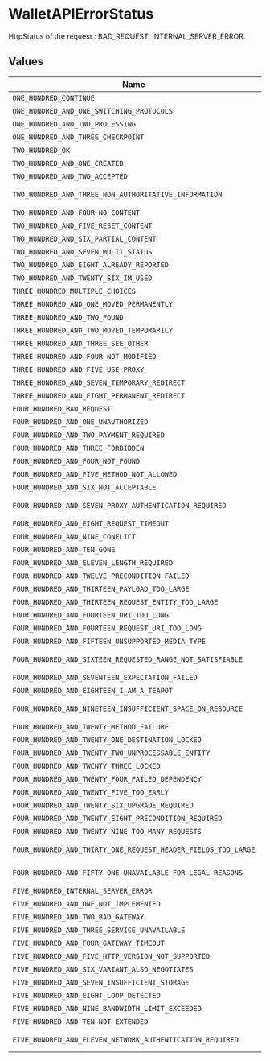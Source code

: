 # WalletAPIErrorStatus

HttpStatus of the request : BAD_REQUEST, INTERNAL_SERVER_ERROR.


## Values

| Name                                                          | Value                                                         |
| ------------------------------------------------------------- | ------------------------------------------------------------- |
| `ONE_HUNDRED_CONTINUE`                                        | 100 CONTINUE                                                  |
| `ONE_HUNDRED_AND_ONE_SWITCHING_PROTOCOLS`                     | 101 SWITCHING_PROTOCOLS                                       |
| `ONE_HUNDRED_AND_TWO_PROCESSING`                              | 102 PROCESSING                                                |
| `ONE_HUNDRED_AND_THREE_CHECKPOINT`                            | 103 CHECKPOINT                                                |
| `TWO_HUNDRED_OK`                                              | 200 OK                                                        |
| `TWO_HUNDRED_AND_ONE_CREATED`                                 | 201 CREATED                                                   |
| `TWO_HUNDRED_AND_TWO_ACCEPTED`                                | 202 ACCEPTED                                                  |
| `TWO_HUNDRED_AND_THREE_NON_AUTHORITATIVE_INFORMATION`         | 203 NON_AUTHORITATIVE_INFORMATION                             |
| `TWO_HUNDRED_AND_FOUR_NO_CONTENT`                             | 204 NO_CONTENT                                                |
| `TWO_HUNDRED_AND_FIVE_RESET_CONTENT`                          | 205 RESET_CONTENT                                             |
| `TWO_HUNDRED_AND_SIX_PARTIAL_CONTENT`                         | 206 PARTIAL_CONTENT                                           |
| `TWO_HUNDRED_AND_SEVEN_MULTI_STATUS`                          | 207 MULTI_STATUS                                              |
| `TWO_HUNDRED_AND_EIGHT_ALREADY_REPORTED`                      | 208 ALREADY_REPORTED                                          |
| `TWO_HUNDRED_AND_TWENTY_SIX_IM_USED`                          | 226 IM_USED                                                   |
| `THREE_HUNDRED_MULTIPLE_CHOICES`                              | 300 MULTIPLE_CHOICES                                          |
| `THREE_HUNDRED_AND_ONE_MOVED_PERMANENTLY`                     | 301 MOVED_PERMANENTLY                                         |
| `THREE_HUNDRED_AND_TWO_FOUND`                                 | 302 FOUND                                                     |
| `THREE_HUNDRED_AND_TWO_MOVED_TEMPORARILY`                     | 302 MOVED_TEMPORARILY                                         |
| `THREE_HUNDRED_AND_THREE_SEE_OTHER`                           | 303 SEE_OTHER                                                 |
| `THREE_HUNDRED_AND_FOUR_NOT_MODIFIED`                         | 304 NOT_MODIFIED                                              |
| `THREE_HUNDRED_AND_FIVE_USE_PROXY`                            | 305 USE_PROXY                                                 |
| `THREE_HUNDRED_AND_SEVEN_TEMPORARY_REDIRECT`                  | 307 TEMPORARY_REDIRECT                                        |
| `THREE_HUNDRED_AND_EIGHT_PERMANENT_REDIRECT`                  | 308 PERMANENT_REDIRECT                                        |
| `FOUR_HUNDRED_BAD_REQUEST`                                    | 400 BAD_REQUEST                                               |
| `FOUR_HUNDRED_AND_ONE_UNAUTHORIZED`                           | 401 UNAUTHORIZED                                              |
| `FOUR_HUNDRED_AND_TWO_PAYMENT_REQUIRED`                       | 402 PAYMENT_REQUIRED                                          |
| `FOUR_HUNDRED_AND_THREE_FORBIDDEN`                            | 403 FORBIDDEN                                                 |
| `FOUR_HUNDRED_AND_FOUR_NOT_FOUND`                             | 404 NOT_FOUND                                                 |
| `FOUR_HUNDRED_AND_FIVE_METHOD_NOT_ALLOWED`                    | 405 METHOD_NOT_ALLOWED                                        |
| `FOUR_HUNDRED_AND_SIX_NOT_ACCEPTABLE`                         | 406 NOT_ACCEPTABLE                                            |
| `FOUR_HUNDRED_AND_SEVEN_PROXY_AUTHENTICATION_REQUIRED`        | 407 PROXY_AUTHENTICATION_REQUIRED                             |
| `FOUR_HUNDRED_AND_EIGHT_REQUEST_TIMEOUT`                      | 408 REQUEST_TIMEOUT                                           |
| `FOUR_HUNDRED_AND_NINE_CONFLICT`                              | 409 CONFLICT                                                  |
| `FOUR_HUNDRED_AND_TEN_GONE`                                   | 410 GONE                                                      |
| `FOUR_HUNDRED_AND_ELEVEN_LENGTH_REQUIRED`                     | 411 LENGTH_REQUIRED                                           |
| `FOUR_HUNDRED_AND_TWELVE_PRECONDITION_FAILED`                 | 412 PRECONDITION_FAILED                                       |
| `FOUR_HUNDRED_AND_THIRTEEN_PAYLOAD_TOO_LARGE`                 | 413 PAYLOAD_TOO_LARGE                                         |
| `FOUR_HUNDRED_AND_THIRTEEN_REQUEST_ENTITY_TOO_LARGE`          | 413 REQUEST_ENTITY_TOO_LARGE                                  |
| `FOUR_HUNDRED_AND_FOURTEEN_URI_TOO_LONG`                      | 414 URI_TOO_LONG                                              |
| `FOUR_HUNDRED_AND_FOURTEEN_REQUEST_URI_TOO_LONG`              | 414 REQUEST_URI_TOO_LONG                                      |
| `FOUR_HUNDRED_AND_FIFTEEN_UNSUPPORTED_MEDIA_TYPE`             | 415 UNSUPPORTED_MEDIA_TYPE                                    |
| `FOUR_HUNDRED_AND_SIXTEEN_REQUESTED_RANGE_NOT_SATISFIABLE`    | 416 REQUESTED_RANGE_NOT_SATISFIABLE                           |
| `FOUR_HUNDRED_AND_SEVENTEEN_EXPECTATION_FAILED`               | 417 EXPECTATION_FAILED                                        |
| `FOUR_HUNDRED_AND_EIGHTEEN_I_AM_A_TEAPOT`                     | 418 I_AM_A_TEAPOT                                             |
| `FOUR_HUNDRED_AND_NINETEEN_INSUFFICIENT_SPACE_ON_RESOURCE`    | 419 INSUFFICIENT_SPACE_ON_RESOURCE                            |
| `FOUR_HUNDRED_AND_TWENTY_METHOD_FAILURE`                      | 420 METHOD_FAILURE                                            |
| `FOUR_HUNDRED_AND_TWENTY_ONE_DESTINATION_LOCKED`              | 421 DESTINATION_LOCKED                                        |
| `FOUR_HUNDRED_AND_TWENTY_TWO_UNPROCESSABLE_ENTITY`            | 422 UNPROCESSABLE_ENTITY                                      |
| `FOUR_HUNDRED_AND_TWENTY_THREE_LOCKED`                        | 423 LOCKED                                                    |
| `FOUR_HUNDRED_AND_TWENTY_FOUR_FAILED_DEPENDENCY`              | 424 FAILED_DEPENDENCY                                         |
| `FOUR_HUNDRED_AND_TWENTY_FIVE_TOO_EARLY`                      | 425 TOO_EARLY                                                 |
| `FOUR_HUNDRED_AND_TWENTY_SIX_UPGRADE_REQUIRED`                | 426 UPGRADE_REQUIRED                                          |
| `FOUR_HUNDRED_AND_TWENTY_EIGHT_PRECONDITION_REQUIRED`         | 428 PRECONDITION_REQUIRED                                     |
| `FOUR_HUNDRED_AND_TWENTY_NINE_TOO_MANY_REQUESTS`              | 429 TOO_MANY_REQUESTS                                         |
| `FOUR_HUNDRED_AND_THIRTY_ONE_REQUEST_HEADER_FIELDS_TOO_LARGE` | 431 REQUEST_HEADER_FIELDS_TOO_LARGE                           |
| `FOUR_HUNDRED_AND_FIFTY_ONE_UNAVAILABLE_FOR_LEGAL_REASONS`    | 451 UNAVAILABLE_FOR_LEGAL_REASONS                             |
| `FIVE_HUNDRED_INTERNAL_SERVER_ERROR`                          | 500 INTERNAL_SERVER_ERROR                                     |
| `FIVE_HUNDRED_AND_ONE_NOT_IMPLEMENTED`                        | 501 NOT_IMPLEMENTED                                           |
| `FIVE_HUNDRED_AND_TWO_BAD_GATEWAY`                            | 502 BAD_GATEWAY                                               |
| `FIVE_HUNDRED_AND_THREE_SERVICE_UNAVAILABLE`                  | 503 SERVICE_UNAVAILABLE                                       |
| `FIVE_HUNDRED_AND_FOUR_GATEWAY_TIMEOUT`                       | 504 GATEWAY_TIMEOUT                                           |
| `FIVE_HUNDRED_AND_FIVE_HTTP_VERSION_NOT_SUPPORTED`            | 505 HTTP_VERSION_NOT_SUPPORTED                                |
| `FIVE_HUNDRED_AND_SIX_VARIANT_ALSO_NEGOTIATES`                | 506 VARIANT_ALSO_NEGOTIATES                                   |
| `FIVE_HUNDRED_AND_SEVEN_INSUFFICIENT_STORAGE`                 | 507 INSUFFICIENT_STORAGE                                      |
| `FIVE_HUNDRED_AND_EIGHT_LOOP_DETECTED`                        | 508 LOOP_DETECTED                                             |
| `FIVE_HUNDRED_AND_NINE_BANDWIDTH_LIMIT_EXCEEDED`              | 509 BANDWIDTH_LIMIT_EXCEEDED                                  |
| `FIVE_HUNDRED_AND_TEN_NOT_EXTENDED`                           | 510 NOT_EXTENDED                                              |
| `FIVE_HUNDRED_AND_ELEVEN_NETWORK_AUTHENTICATION_REQUIRED`     | 511 NETWORK_AUTHENTICATION_REQUIRED                           |